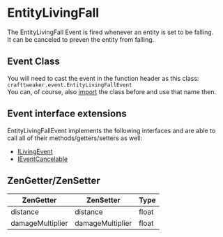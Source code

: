 # EntityLivingFall

The EntityLivingFall Event is fired whenever an entity is set to be falling.  
It can be canceled to preven the entity from falling.

## Event Class
You will need to cast the event in the function header as this class:  
`crafttweaker.event.EntityLivingFallEvent`  
You can, of course, also [import](/AdvancedFunctions/Import/) the class before and use that name then.

## Event interface extensions
EntityLivingFallEvent implements the following interfaces and are able to call all of their methods/getters/setters as well:

- [ILivingEvent](/Vanilla/Events/Events/ILivingEvent/)
- [IEventCancelable](/Vanilla/Events/Events/IEventCancelable/)

## ZenGetter/ZenSetter

| ZenGetter        | ZenSetter        | Type  |
|------------------|------------------|-------|
| distance          | distance          | float |
| damageMultiplier | damageMultiplier | float |
